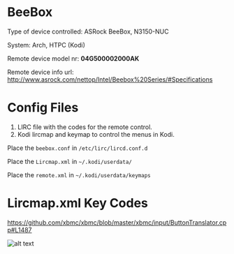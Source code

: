 # BeeBox

Type of device controlled: ASRock BeeBox, N3150-NUC

System: Arch, HTPC (Kodi)

Remote device model nr: **04G500002000AK**

Remote device info url: http://www.asrock.com/nettop/Intel/Beebox%20Series/#Specifications

# Config Files

1. LIRC file with the codes for the remote control.
2. Kodi lircmap and keymap to control the menus in Kodi.

Place the `beebox.conf` in `/etc/lirc/lircd.conf.d`

Place the `Lircmap.xml` in `~/.kodi/userdata/`

Place the `remote.xml` in `~/.kodi/userdata/keymaps`

# Lircmap.xml Key Codes

https://github.com/xbmc/xbmc/blob/master/xbmc/input/ButtonTranslator.cpp#L1487

![alt text](http://www.asrock.com/nettop/Accessories/Beebox%20Series.jpg "")





